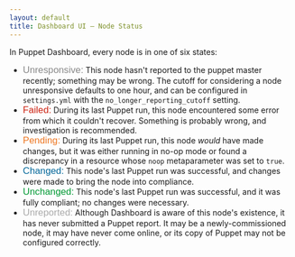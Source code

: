 ```yaml
---
layout: default
title: Dashboard UI — Node Status
---
```


In Puppet Dashboard, every node is in one of six states:

- <span style="font-family: Helvetica, Arial, Verdana; font-size: larger; color: #888;">Unresponsive:</span> This node hasn't reported to the puppet master recently; something may be wrong. The cutoff for considering a node unresponsive defaults to one hour, and can be configured in `settings.yml` with the `no_longer_reporting_cutoff` setting.
- <span style="font-family: Helvetica, Arial, Verdana; font-size: larger; color: #c21;">Failed:</span> During its last Puppet run, this node encountered some error from which it couldn't recover. Something is probably wrong, and investigation is recommended.
- <span style="font-family: Helvetica, Arial, Verdana; font-size: larger; color: #e72;">Pending:</span> During its last Puppet run, this node _would_ have made changes, but it was either running in no-op mode or found a discrepancy in a resource whose `noop` metaparameter was set to `true`. 
- <span style="font-family: Helvetica, Arial, Verdana; font-size: larger; color: #069;">Changed:</span> This node's last Puppet run was successful, and changes were made to bring the node into compliance. 
- <span style="font-family: Helvetica, Arial, Verdana; font-size: larger; color: #093;">Unchanged:</span> This node's last Puppet run was successful, and it was fully compliant; no changes were necessary. 
- <span style="font-family: Helvetica, Arial, Verdana; font-size: larger; color: #aaa;">Unreported:</span> Although Dashboard is aware of this node's existence, it has never submitted a Puppet report. It may be a newly-commissioned node, it may have never come online, or its copy of Puppet may not be configured correctly.

